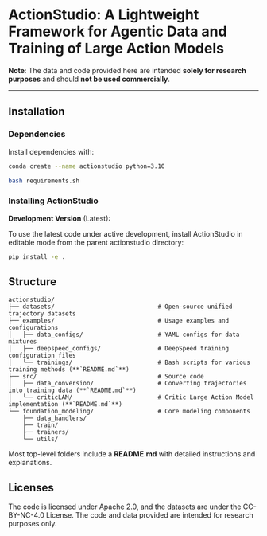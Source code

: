 # ActionStudio: A Lightweight Framework for Agentic Data and Training of Large Action Models

**Note**: The data and code provided here are intended **solely for research purposes** and should **not be used commercially**.

---

## Installation

### Dependencies

Install dependencies with:

```bash
conda create --name actionstudio python=3.10

bash requirements.sh
```

### Installing ActionStudio

**Development Version** (Latest):

To use the latest code under active development, install ActionStudio in editable mode from the parent actionstudio directory:

```bash
pip install -e .
```

## Structure

```text
actionstudio/
├── datasets/                             # Open-source unified trajectory datasets
├── examples/                             # Usage examples and configurations
│   ├── data_configs/                     # YAML configs for data mixtures
│   ├── deepspeed_configs/                # DeepSpeed training configuration files
│   └── trainings/                        # Bash scripts for various training methods (**`README.md`**)
├── src/                                  # Source code
│   ├── data_conversion/                  # Converting trajectories into training data (**`README.md`**)
│   └── criticLAM/                        # Critic Large Action Model implementation (**`README.md`**)
└── foundation_modeling/                  # Core modeling components
    ├── data_handlers/
    ├── train/
    ├── trainers/
    └── utils/
```

Most top-level folders include a **README.md** with detailed instructions and explanations.


## Licenses

The code is licensed under Apache 2.0, and the datasets are under the CC-BY-NC-4.0 License. The code and data provided are intended for research purposes only.